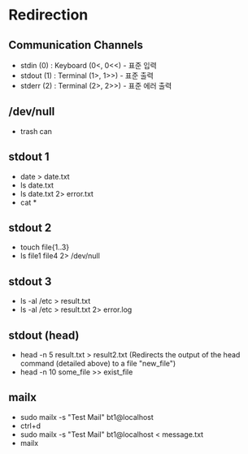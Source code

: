 # Redirection

## Communication Channels

- stdin (0) : Keyboard (0<, 0<<) - 표준 입력
- stdout (1) : Terminal (1>, 1>>) - 표준 출력
- stderr (2) : Terminal (2>, 2>>) - 표준 에러 출력

## /dev/null

- trash can

## stdout 1

- date > date.txt
- ls date.txt
- ls date.txt 2> error.txt
- cat *

## stdout 2

- touch file{1..3}
- ls file1 file4 2> /dev/null

## stdout 3

- ls -al /etc > result.txt
- ls -al /etc > result.txt 2> error.log

## stdout (head)

- head -n 5 result.txt > result2.txt (Redirects the output of the head command (detailed above) to a file "new_file")
- head -n 10 some_file >> exist_file

## mailx

- sudo mailx -s "Test Mail" bt1@localhost
- ctrl+d
- sudo mailx -s "Test Mail" bt1@localhost < message.txt
- mailx
